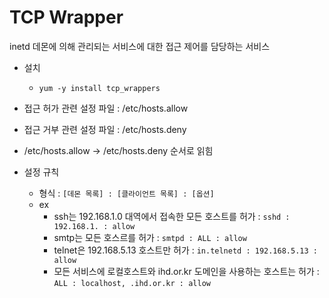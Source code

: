# TCP Wrapper
inetd 데몬에 의해 관리되는 서비스에 대한 접근 제어를 담당하는 서비스
- 설치
  - ```yum -y install tcp_wrappers```

- 접근 허가 관련 설정 파일 : /etc/hosts.allow
- 접근 거부 관련 설정 파일 : /etc/hosts.deny
- /etc/hosts.allow -> /etc/hosts.deny 순서로 읽힘
- 설정 규칙
  - 형식 : ```[데몬 목록] : [클라이언트 목록] : [옵션]```
  - ex
    - ssh는 192.168.1.0 대역에서 접속한 모든 호스트를 허가 : ```sshd : 192.168.1. : allow```
    - smtp는 모든 호스르를 허가 : ```smtpd : ALL : allow```
    - telnet은 192.168.5.13 호스트만 허가 : ```in.telnetd : 192.168.5.13 : allow```
    - 모든 서비스에 로컬호스트와 ihd.or.kr 도메인을 사용하는 호스트는 허가 : ```ALL : localhost, .ihd.or.kr : allow``` 

